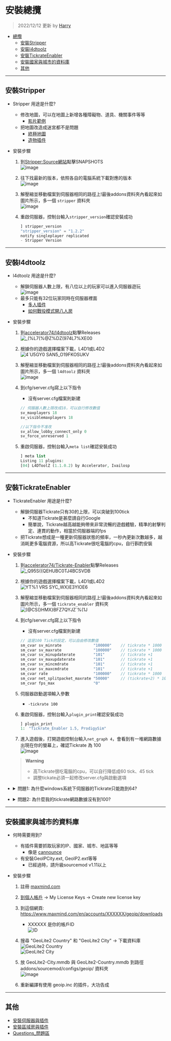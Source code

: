 # 安裝總攬
> 2022/12/12 更新 by [Harry](https://steamcommunity.com/profiles/76561198026784913)
- [總攬](#安裝總攬)
	- [安裝Stripper](#安裝Stripper)
	- [安裝l4dtoolz](#安裝l4dtoolz)
	- [安裝TickrateEnabler](#安裝tickrateenabler)
	- [安裝國家與城市的資料庫](#安裝國家與城市的資料庫)
	- [其他](#其他)

- - - -
## 安裝Stripper
* Stripper 用途是什麼?
   * 修改地圖，可以在地圖上新增各種障礙物、道具、機關事件等等
      * [影片範例](https://www.youtube.com/watch?v=I_-QSn8F8Cs)
   * 把地圖改造成迷宮都不是問題
      * [終極地圖](https://github.com/fbef0102/L4D2-Unlimited-Map)
	  * [造物插件](https://github.com/fbef0102/L4D1_2-Plugins/tree/master/l4d2_spawn_props)

* 安裝步驟
	1. 到[Stripper:Source網站](https://forums.alliedmods.net/showthread.php?t=39439)點擊SNAPSHOTS
	<br/>![image](https://user-images.githubusercontent.com/12229810/206858893-688521a3-6f69-469b-8a80-92470ab13db6.jpg)

	2. 往下找最新的版本，依照各自的電腦系統下載對應的版本
	<br/>![image](https://user-images.githubusercontent.com/12229810/206859034-5e0c5e5e-fcbd-4329-9d27-5298025c4616.png)

	3. 解壓縮並移動檔案到伺服器相同的路徑上!最後addons資料夾內看起來如圖片所示，多一個 ```stripper``` 資料夾
	<br/>![image](https://user-images.githubusercontent.com/12229810/206859157-102eceeb-e5c7-4fbd-95b9-d01d2c82d963.png)

	4. 重啟伺服器，控制台輸入```stripper_version```確認安裝成功
		```php
		] stripper_version
		"stripper_version" = "1.2.2"
		notify singleplayer replicated
		- Stripper Version
		```

- - - -
## 安裝l4dtoolz
* l4dtoolz 用途是什麼?
   * 解鎖伺服器人數上限，有八位以上的玩家可以進入伺服器遊玩
	<br/>![image](https://user-images.githubusercontent.com/12229810/206860045-582a79ea-8453-45a7-b73a-4ecfd051be6b.jpg)
   * 最多只能有32位玩家同時在伺服器裡面
	  * [多人插件](https://github.com/fbef0102/L4D1_2-Plugins/tree/master/l4dmultislots)
	  * [如何戰役模式開八人房](/Tutorial_%E6%95%99%E5%AD%B8%E5%8D%80/Chinese_%E7%B9%81%E9%AB%94%E4%B8%AD%E6%96%87/Game/L4D2/8%E4%BD%8D%E7%8E%A9%E5%AE%B6%E9%81%8A%E7%8E%A9%E6%88%B0%E5%BD%B9%E6%A8%A1%E5%BC%8F/)

* 安裝步驟
	1. 到[accelerator74/l4dtoolz](https://github.com/accelerator74/l4dtoolz)點擊Releases
	<br/>![_(%L7(%@Z%DZ(974L7%XE00](https://user-images.githubusercontent.com/12229810/206860230-7085fb8d-1114-44ba-bd1e-ab754958a087.png)

	2. 根據你的遊戲選擇檔案下載，L4D1或L4D2
	<br/>![4`U5GY0 SAN5_O19FKOSUKV](https://user-images.githubusercontent.com/12229810/206860254-1b7d7782-ca85-4fc6-971f-6c4c52dabc7e.png)

	3. 解壓縮並移動檔案到伺服器相同的路徑上!最後addons資料夾內看起來如圖片所示，多一個 ```l4dtoolz``` 資料夾
	<br/>![image](https://user-images.githubusercontent.com/12229810/206860306-d0fead16-9997-410d-93cc-bca7109d5977.png)

	4. 到cfg/server.cfg寫上以下指令
		* 沒有server.cfg檔案則新建
		```php
		// 伺服器人數上限改成18，可以自行修改數值
		sv_maxplayers 18
		sv_visiblemaxplayers 18

		//以下指令不准改
		sv_allow_lobby_connect_only 0
		sv_force_unreserved 1
		```

	5. 重啟伺服器，控制台輸入```meta list```確認安裝成功
		```php
		] meta list
		Listing 11 plugins:
		[04] L4DToolZ (1.1.0.2) by Accelerator, Ivailosp
		```

- - - -
## 安裝TickrateEnabler
* TickrateEnabler 用途是什麼?
   * 解鎖伺服器Tickrate只有30的上限，可以突破到100tick
	  * 不知道Tickrate是甚麼請自行Google
	  * 簡單說，Tickrate越高越能夠帶來非常流暢的遊戲體驗，精準的射擊判定、連貫的動作，相當於伺服器端的fps
   * 把Tickrate想成是一種更新伺服器狀態的頻率，一秒內更新次數越多，越消耗更多電腦資源，所以高Tickrate很吃電腦的cpu，自行斟酌安裝

* 安裝步驟
	1. 到[accelerator74/Tickrate-Enabler](https://github.com/accelerator74/Tickrate-Enabler)點擊Releases
	<br/>![_Q95S({QEHUBC0TJ4BCSVDB](https://user-images.githubusercontent.com/12229810/206860906-b6910d12-acfc-47ba-a31f-3093917a14d6.png)

	2. 根據你的遊戲選擇檔案下載，L4D1或L4D2
	<br/>![YT%1 VRS SYC_WX}E3YIOE6](https://user-images.githubusercontent.com/12229810/206860927-5913948b-7d8d-4127-8301-7ca92c03ad29.png)

	3. 解壓縮並移動檔案到伺服器相同的路徑上!最後addons資料夾內看起來如圖片所示，多一個 ```tickrate_enabler``` 資料夾
	<br/>![(@CS(}HMX}BFZ7QYJZ`%(1J](https://user-images.githubusercontent.com/12229810/206860975-1bc616cc-5e1c-4bfb-88b4-af699e302287.png)

	4. 到cfg/server.cfg寫上以下指令
		* 沒有server.cfg檔案則新建
		```php
		// 這是100 Tick的設定，可以自由修改數值
		sm_cvar sv_minrate 				"100000" 	// tickrate * 1000
		sm_cvar sv_maxrate 				"100000" 	// tickrate * 1000
		sm_cvar sv_minupdaterate 		"101"	 	// tickrate +1
		sm_cvar sv_maxupdaterate 		"101"		// tickrate +1
		sm_cvar sv_mincmdrate 			"101"		// tickrate +1
		sm_cvar sv_maxcmdrate 			"101"		// tickrate +1
		sm_cvar rate					"100000" 	// tickrate * 1000
		sm_cvar net_splitpacket_maxrate "50000" 	// (tickrate÷2) * 1000
		sm_cvar fps_max					"0"
		```
	
	5. 伺服器啟動選項輸入參數
		* ```-tickrate 100```
		
	6. 重啟伺服器，控制台輸入```plugin_print```確認安裝成功
		```php
		] plugin_print
		1:　"Tickrate_Enabler 1.5, ProdigySim"
		```

	7. 進入遊戲後，打開遊戲控制台輸入```net_graph 4```，會看到有一堆網路數據出現在你的螢幕上，確認Tickrate 為 100
	<br/>![image](https://user-images.githubusercontent.com/12229810/206861890-a37cf9d9-f5cc-4ec2-b3d3-07991cd89e1f.jpg)

	> __Warning__ 
	> * 高Tickrate很吃電腦的cpu，可以自行降低成60 tick、45 tick
	> * 調整tickate必須一起修改server.cfg與啟動選項

* <details><summary>問題1: 為什麼windows系統下伺服器的Tickrate只能跑到64?</b></summary>

  ![image](https://user-images.githubusercontent.com/12229810/206862598-8f36433c-bcce-4edf-b8b9-7843d0f8534a.jpg)

  * 原因: windows 10 的問體，windows系統對遊戲伺服器不怎麼友善，
  * 解決方式: 
	* 法一：去跟微軟抱怨
	* 法二：windows降級到windows 7
	* 法三：租一台linux系統
	* 法四：[從大廳匹配到專屬伺服器](/Tutorial_%E6%95%99%E5%AD%B8%E5%8D%80/Chinese_%E7%B9%81%E9%AB%94%E4%B8%AD%E6%96%87/Server/%E5%AE%89%E8%A3%9D%E4%BC%BA%E6%9C%8D%E5%99%A8%E8%88%87%E6%8F%92%E4%BB%B6/README.md#如何從大廳匹配到專屬伺服器)，可以將tickrate變回100，至於為何會這樣，我也不知道
</details>

* <details><summary>問題2: 為什麼我的tickrate網路數據沒有到100?</b></summary>

  ![GU3EKL9CM6H@QH3F_K%4DX9](https://user-images.githubusercontent.com/12229810/207044622-5c0145a3-85be-4eef-b3ec-59ec6fcaba01.png)

  * 原因: 受限於你的遊戲內fps影響，只會影響你這位玩家，你的遊戲內fps超過100以上才能享有100 tickrate
  <br/>![N5$W`)6APLJVT$~OOQ)N$SN](https://user-images.githubusercontent.com/12229810/207044800-04d8cbcb-610a-4ede-8896-d8cf992b8719.png)
  * 解決方式: 
	* 法一：調高遊戲的fps，到選項->視訊->進階設定->等待垂直同步改成"已停用"，這選項能夠解鎖遊戲的fps
  	<br/>![35U M~E{`{Q$ N}BAOB2P](https://user-images.githubusercontent.com/12229810/207045656-764b59f4-94d9-4af8-aebb-1872c631a111.png)
	* 法二：法一沒有用那就去升級你的顯卡
</details>

- - - -
## 安裝國家與城市的資料庫
* 何時需要用到?
   * 有插件需要抓取玩家的IP、國家、城市、地區等等
      * 像是 [cannounce](https://github.com/fbef0102/L4D1_2-Plugins/tree/master/cannounce)
   * 有安裝GeoIPCity.ext, GeoIP2.ext等等
      * 已經過時，請升級sourcemod v1.11以上

* 安裝步驟
	1. 註冊 [maxmind.com](https://www.maxmind.com/en/geolite2/signup)

	2. [到個人帳戶](https://www.maxmind.com/en/account/) -> My License Keys -> Create new license key

	3. 到這個網頁: https://www.maxmind.com/en/accounts/XXXXXX/geoip/downloads
		* XXXXXX 是你的帳戶ID
		<br/>![ID](https://user-images.githubusercontent.com/12229810/205027221-05798d84-08ab-40c3-8d54-ef66a892c295.jpg)

	4. 搜尋 "GeoLite2 Country" 和 "GeoLite2 City" -> 下載資料庫
	<br/>![GeoLite2 Country](https://user-images.githubusercontent.com/12229810/204966692-ac339bc6-4760-4acc-b320-b776d46e7064.jpg)
	<br/>![GeoLite2 City](https://user-images.githubusercontent.com/12229810/204966795-a57a5949-abcf-4127-9325-90b9fdb8124f.jpg)

	5. 放 GeoLite2-City.mmdb 與 GeoLite2-Country.mmdb 到路徑 addons/sourcemod/configs/geoip/ 資料夾
	<br/>![image](https://user-images.githubusercontent.com/12229810/222086453-ee59e6c3-e61c-4a16-9aa7-8eb9d39a4d37.png)
	
	6. 重新編譯有使用 geoip.inc 的插件，大功告成

- - - -
## 其他
* [安裝伺服器與插件](/Tutorial_教學區/Chinese_繁體中文/Server/安裝伺服器與插件)
* [安裝區域房與插件](/Tutorial_教學區/Chinese_繁體中文/Server/安裝區域房與插件)
* [Questions_問題區](/Questions_問題區/Chinese_繁體中文/伺服器)
